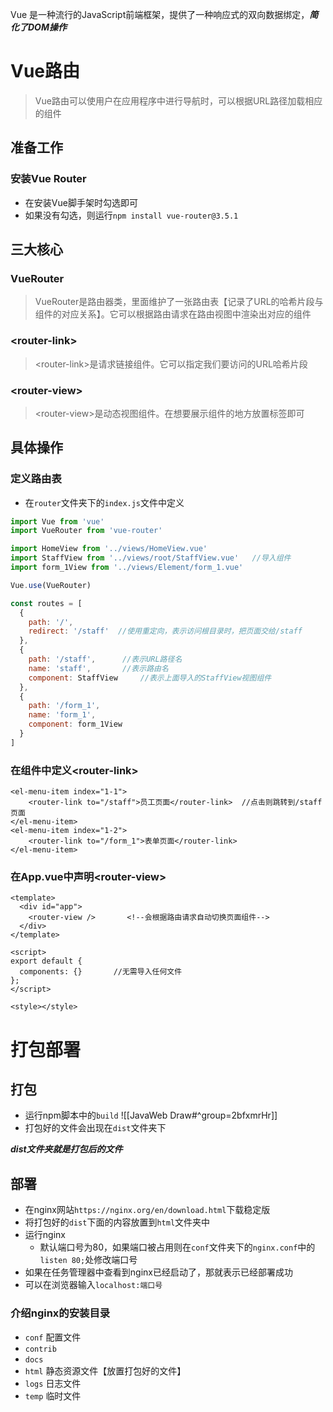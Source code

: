 Vue 是一种流行的JavaScript前端框架，提供了一种响应式的双向数据绑定，***简化了DOM操作***

# Vue路由
>Vue路由可以使用户在应用程序中进行导航时，可以根据URL路径加载相应的组件
## 准备工作
### 安装Vue Router
- 在安装Vue脚手架时勾选即可
- 如果没有勾选，则运行`npm install vue-router@3.5.1`
## 三大核心
### VueRouter
>VueRouter是路由器类，里面维护了一张路由表【记录了URL的哈希片段与组件的对应关系】。它可以根据路由请求在路由视图中渲染出对应的组件
### \<router-link\>
>\<router-link\>是请求链接组件。它可以指定我们要访问的URL哈希片段
### \<router-view\>
>\<router-view\>是动态视图组件。在想要展示组件的地方放置标签即可
## 具体操作
### 定义路由表
- 在`router`文件夹下的`index.js`文件中定义
```js
import Vue from 'vue'
import VueRouter from 'vue-router'

import HomeView from '../views/HomeView.vue'
import StaffView from '../views/root/StaffView.vue'   //导入组件
import form_1View from '../views/Element/form_1.vue'

Vue.use(VueRouter)

const routes = [
  {
    path: '/',
    redirect: '/staff'  //使用重定向，表示访问根目录时，把页面交给/staff
  },
  {
    path: '/staff',      //表示URL路径名
    name: 'staff',       //表示路由名
    component: StaffView     //表示上面导入的StaffView视图组件
  },
  {
    path: '/form_1',
    name: 'form_1',
    component: form_1View
  }
]
```
### 在组件中定义\<router-link\>
```vue
<el-menu-item index="1-1">
	<router-link to="/staff">员工页面</router-link>  //点击则跳转到/staff页面
</el-menu-item>
<el-menu-item index="1-2">
	<router-link to="/form_1">表单页面</router-link>
</el-menu-item>
```
### 在App.vue中声明\<router-view\>
```vue
<template>
  <div id="app">
    <router-view />       <!--会根据路由请求自动切换页面组件-->
  </div>
</template>

<script>
export default {
  components: {}       //无需导入任何文件
};
</script>

<style></style>
```
# 打包部署
## 打包
- 运行npm脚本中的`build`
![[JavaWeb Draw#^group=2bfxmrHr]]
- 打包好的文件会出现在`dist`文件夹下

***dist文件夹就是打包后的文件***
## 部署
- 在nginx网站`https://nginx.org/en/download.html`下载稳定版
- 将打包好的`dist`下面的内容放置到`html`文件夹中
- 运行nginx
	- 默认端口号为80，如果端口被占用则在`conf`文件夹下的`nginx.conf`中的`listen 80;`处修改端口号
- 如果在任务管理器中查看到nginx已经启动了，那就表示已经部署成功
- 可以在浏览器输入`localhost:端口号`
### 介绍nginx的安装目录
- `conf` 配置文件
- `contrib` 
- `docs`
- `html` 静态资源文件【放置打包好的文件】
- `logs` 日志文件
- `temp` 临时文件











